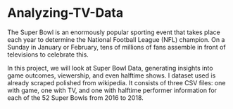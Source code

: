# Analyzing-TV-Data
The Super Bowl is an enormously popular sporting event that takes place each year to determine the National Football League (NFL) champion. On a Sunday in January or February, tens of millions of fans assemble in front of televisions to celebrate this.

In this project, we will look at Super Bowl Data, generating insights into game outcomes, viewership, and even halftime shows. I dataset used is already scraped polished from wikipedia.  It consists of three CSV files: one with game, one with TV, and one with halftime performer information for each of the 52 Super Bowls from 2016 to 2018.
